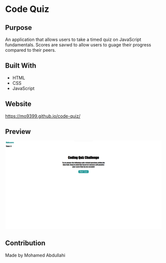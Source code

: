 # Code Quiz

## Purpose

An application that allows users to take a timed quiz on JavaScript fundamentals. Scores are savwd to allow users to guage their progress compared to their peers.

## Built With

- HTML
- CSS
- JavaScript

## Website

https://mo9399.github.io/code-quiz/

## Preview

![Screenshot of Code Quiz](assets/images/code-quiz.png)

## Contribution

Made by Mohamed Abdullahi